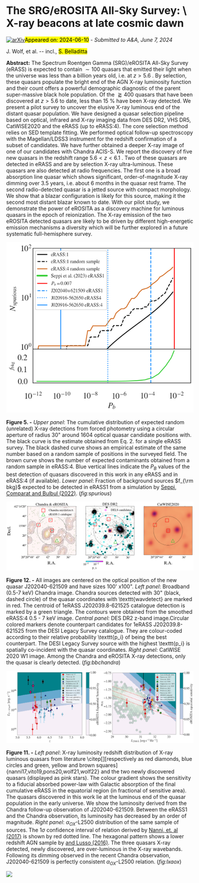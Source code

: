 <div class="macros" style="visibility:hidden;">
$\newcommand{\ensuremath}{}$
$\newcommand{\xspace}{}$
$\newcommand{\object}[1]{\texttt{#1}}$
$\newcommand{\farcs}{{.}''}$
$\newcommand{\farcm}{{.}'}$
$\newcommand{\arcsec}{''}$
$\newcommand{\arcmin}{'}$
$\newcommand{\ion}[2]{#1#2}$
$\newcommand{\textsc}[1]{\textrm{#1}}$
$\newcommand{\hl}[1]{\textrm{#1}}$
$\newcommand{\footnote}[1]{}$
$\newcommand{\mockalph}[1]$</div>



<div id="title">

# The SRG/eROSITA All-Sky Survey: \  X-ray beacons at late cosmic dawn

</div>
<div id="comments">

[![arXiv](https://img.shields.io/badge/arXiv-2406.05118-b31b1b.svg)](https://arxiv.org/abs/2406.05118)<mark>Appeared on: 2024-06-10</mark> -  _Submitted to A&A, June 7, 2024_

</div>
<div id="authors">

J. Wolf, et al. -- incl., <mark>S. Belladitta</mark>

</div>
<div id="abstract">

**Abstract:** The Spectrum Roentgen Gamma (SRG)/eROSITA All-Sky Survey (eRASS) is expected to contain $\sim100$ quasars that emitted their light when the universe was less than a billion years old, i.e. at $z>5.6$ . By selection, these quasars populate the bright end of the AGN X-ray luminosity function and their count offers a powerful demographic diagnostic of the parent super-massive black hole population. Of the $\gtrapprox 400$ quasars that have been discovered at $z>5.6$ to date, less than 15 \% have been X-ray detected. We present a pilot survey to uncover the elusive X-ray luminous end of the distant quasar population. We have designed a quasar selection pipeline based on optical, infrared and X-ray imaging data from DES DR2, VHS DR5, CatWISE2020 and the eRASS (up to eRASS:4).   The core selection method relies on SED template fitting. We performed optical follow-up spectroscopy with the Magellan/LDSS3 instrument for the redshift confirmation of a subset of candidates. We have further obtained a deeper X-ray image of one of our candidates with Chandra ACIS-S. We report the discovery of five new quasars in the redshift range $5.6 < z < 6.1$ . Two of these quasars are detected in eRASS and are by selection X-ray ultra-luminous. These quasars are also detected at radio frequencies. The first one is a broad absorption line quasar which shows significant, order-of-magnitude X-ray dimming over 3.5 years, i.e. about 6 months in the quasar rest frame. The second radio-detected quasar is a jetted source with compact morphology. We show that a blazar configuration is likely for this source, making it the second most distant blazar known to date. With our pilot study, we demonstrate the power of eROSITA as a discovery machine for luminous quasars in the epoch of reionization. The X-ray emission of the two eROSITA detected quasars are likely to be driven by different high-energetic emission mechanisms a diversity which will be further explored in a future systematic full-hemisphere survey.

</div>

<div id="div_fig1">

<img src="tmp_2406.05118/./pflux.png" alt="Fig5" width="100%"/>

**Figure 5. -** _Upper panel_: The cumulative distribution of expected random (unrelated) X-ray detections from forced photometry using a circular aperture of radius 30" around 1604 optical quasar candidate positions with. The black curve is the estimate obtained from Eq. 2. for a single eRASS survey. The black dashed curve shows an empirical estimate of the same number based on a random sample of positions in the surveyed field. The brown curve shows the number of expected contaminants obtained from a random sample in eRASS:4. Blue vertical lines indicate the $P_B$ values of the best detection of quasars discovered in this work in any eRASS and in eRASS:4 (if available). _Lower panel_: Fraction of background sources $f_{\rm bkg}$ expected to be detected in eRASS1 from a simulation by  [Seppi, Comparat and Bulbul (2022)](). (*fig:spurious*)

</div>
<div id="div_fig2">

<img src="tmp_2406.05118/./chandra_det.png" alt="Fig12" width="100%"/>

**Figure 12. -** All images are centered on the optical position of the new quasar J202040-621509 and have sizes 100' x100". _Left panel_: Broadband (0.5-7 keV) Chandra image. Chandra sources detected with 30" (black, dashed circle) of the quasar coordinates with \texttt{wavdetect} are marked in red. The centroid of 1eRASS J202039.8-621525 catalogue detection is marked by a green triangle. The contours were obtained from the smoothed eRASS:4 0.5 - 7 keV image. _Central panel:_ DES DR2 z-band image.Circular colored markers denote counterpart candidates for 1eRASS J202039.8-621525 from the DESI Legacy Survey catalogue. They are colour-coded according to their relative probability \texttt{p\_i} of being the best counterpart. The DESI Legacy Survey source with the highest \texttt{p\_i} is spatially co-incident with the quasar coordinates. _Right panel:_  CatWISE 2020 W1 image. Among the Chandra and eROSITA X-ray detections, only the quasar is clearly detected.  (*fig:bbchandra*)

</div>
<div id="div_fig3">

<img src="tmp_2406.05118/./lxz_simple.png" alt="Fig11.1" width="50%"/><img src="tmp_2406.05118/./aoxluv_simple.png" alt="Fig11.2" width="50%"/>

**Figure 11. -** _Left panel_: X-ray luminosity redshift distribution of X-ray luminous quasars from literature \citep[][respectively as red diamonds, blue circles and green, yellow and brown squares]{nanni17,vito19,pons20,wolf21,wolf22} and the two newly discovered quasars (displayed as pink stars). The colour gradient shows the sensitivity to a fiducial absorbed power-law with Galactic absorption of the final cumulative eRASS in the equatorial region (in fractional of sensitive area). The quasars discovered in this work lie at the luminous end of the quasar population in the early universe. We show the luminosity derived from the Chandra follow-up observation of J202040-621509. Between the eRASS1 and the Chandra observation, its luminosity has decreased by an order of magnitude. _Right panel_:  $\alpha_{OX}$-L2500 distribution of the same sample of sources. The 1$\sigma$ confidence interval of relation derived by [Nanni, et. al (2017)]() is shown by red dotted line.  The hexagonal pattern shows a lower redshift AGN sample by [ and Lusso (2016)](). The three quasars X-ray detected, newly discovered, are over-luminous in the X-ray wavebands. Following its dimming observed in the recent Chandra observation, J202040-621509 is perfectly consistent $\alpha_{OX}$-L2500 relation.  (*fig:lxaox*)

</div><div id="qrcode"><img src=https://api.qrserver.com/v1/create-qr-code/?size=100x100&data="https://arxiv.org/abs/2406.05118"></div>